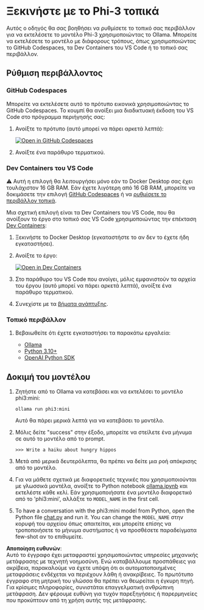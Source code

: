 # Ξεκινήστε με το Phi-3 τοπικά

Αυτός ο οδηγός θα σας βοηθήσει να ρυθμίσετε το τοπικό σας περιβάλλον για να εκτελέσετε το μοντέλο Phi-3 χρησιμοποιώντας το Ollama. Μπορείτε να εκτελέσετε το μοντέλο με διάφορους τρόπους, όπως χρησιμοποιώντας το GitHub Codespaces, τα Dev Containers του VS Code ή το τοπικό σας περιβάλλον.

## Ρύθμιση περιβάλλοντος

### GitHub Codespaces

Μπορείτε να εκτελέσετε αυτό το πρότυπο εικονικά χρησιμοποιώντας το GitHub Codespaces. Το κουμπί θα ανοίξει μια διαδικτυακή έκδοση του VS Code στο πρόγραμμα περιήγησής σας:

1. Ανοίξτε το πρότυπο (αυτό μπορεί να πάρει αρκετά λεπτά):

    [![Open in GitHub Codespaces](https://github.com/codespaces/badge.svg)](https://codespaces.new/microsoft/phi-3cookbook)

2. Ανοίξτε ένα παράθυρο τερματικού.

### Dev Containers του VS Code

⚠️ Αυτή η επιλογή θα λειτουργήσει μόνο εάν το Docker Desktop σας έχει τουλάχιστον 16 GB RAM. Εάν έχετε λιγότερη από 16 GB RAM, μπορείτε να δοκιμάσετε την επιλογή [GitHub Codespaces](../../../../../md/01.Introduction/01) ή να [ρυθμίσετε το περιβάλλον τοπικά](../../../../../md/01.Introduction/01).

Μια σχετική επιλογή είναι τα Dev Containers του VS Code, που θα ανοίξουν το έργο στο τοπικό σας VS Code χρησιμοποιώντας την επέκταση [Dev Containers](https://marketplace.visualstudio.com/items?itemName=ms-vscode-remote.remote-containers):

1. Ξεκινήστε το Docker Desktop (εγκαταστήστε το αν δεν το έχετε ήδη εγκαταστήσει).
2. Ανοίξτε το έργο:

    [![Open in Dev Containers](https://img.shields.io/static/v1?style=for-the-badge&label=Dev%20Containers&message=Open&color=blue&logo=visualstudiocode)](https://vscode.dev/redirect?url=vscode://ms-vscode-remote.remote-containers/cloneInVolume?url=https://github.com/microsoft/phi-3cookbook)

3. Στο παράθυρο του VS Code που ανοίγει, μόλις εμφανιστούν τα αρχεία του έργου (αυτό μπορεί να πάρει αρκετά λεπτά), ανοίξτε ένα παράθυρο τερματικού.
4. Συνεχίστε με τα [βήματα ανάπτυξης](../../../../../md/01.Introduction/01).

### Τοπικό περιβάλλον

1. Βεβαιωθείτε ότι έχετε εγκαταστήσει τα παρακάτω εργαλεία:

    * [Ollama](https://ollama.com/)
    * [Python 3.10+](https://www.python.org/downloads/)
    * [OpenAI Python SDK](https://pypi.org/project/openai/)

## Δοκιμή του μοντέλου

1. Ζητήστε από το Ollama να κατεβάσει και να εκτελέσει το μοντέλο phi3:mini:

    ```shell
    ollama run phi3:mini
    ```

    Αυτό θα πάρει μερικά λεπτά για να κατεβάσει το μοντέλο.

2. Μόλις δείτε "success" στην έξοδο, μπορείτε να στείλετε ένα μήνυμα σε αυτό το μοντέλο από το prompt.

    ```shell
    >>> Write a haiku about hungry hippos
    ```

3. Μετά από μερικά δευτερόλεπτα, θα πρέπει να δείτε μια ροή απόκρισης από το μοντέλο.

4. Για να μάθετε σχετικά με διαφορετικές τεχνικές που χρησιμοποιούνται με γλωσσικά μοντέλα, ανοίξτε το Python notebook [ollama.ipynb](../../../../../code/01.Introduce/ollama.ipynb) και εκτελέστε κάθε κελί. Εάν χρησιμοποιήσατε ένα μοντέλο διαφορετικό από το 'phi3:mini', αλλάξτε το `MODEL_NAME` in the first cell.

5. To have a conversation with the phi3:mini model from Python, open the Python file [chat.py](../../../../../code/01.Introduce/chat.py) and run it. You can change the `MODEL_NAME` στην κορυφή του αρχείου όπως απαιτείται, και μπορείτε επίσης να τροποποιήσετε το μήνυμα συστήματος ή να προσθέσετε παραδείγματα few-shot αν το επιθυμείτε.

**Αποποίηση ευθυνών**:  
Αυτό το έγγραφο έχει μεταφραστεί χρησιμοποιώντας υπηρεσίες μηχανικής μετάφρασης με τεχνητή νοημοσύνη. Ενώ καταβάλλουμε προσπάθειες για ακρίβεια, παρακαλούμε να έχετε υπόψη ότι οι αυτοματοποιημένες μεταφράσεις ενδέχεται να περιέχουν λάθη ή ανακρίβειες. Το πρωτότυπο έγγραφο στη μητρική του γλώσσα θα πρέπει να θεωρείται η έγκυρη πηγή. Για κρίσιμες πληροφορίες, συνιστάται επαγγελματική ανθρώπινη μετάφραση. Δεν φέρουμε ευθύνη για τυχόν παρεξηγήσεις ή παρερμηνείες που προκύπτουν από τη χρήση αυτής της μετάφρασης.